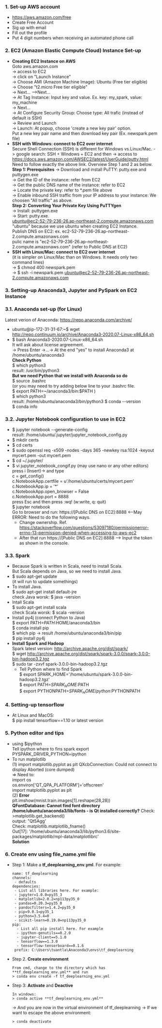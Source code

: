 ### 1. Set-up AWS account
- https://aws.amazon.com/free
- Create Free Account
- Sig up with email
- Fill out the profile
- Put 4 digit numbers when receiving an automated phone call

### 2. EC2 (Amazon Elastic Compute Cloud) Instance Set-up  
- **Creating EC2 Instance on AWS**  
    Goto aws.amazon.com   
  -> access to EC2  
  -> click on "Launch Instance"    
  -> Choose AMI (Amazon Machine Image): Ubuntu (Free tier eligible)   
  -> Choose "t2.micro Free tier eligible"  
  -> Next... -->Next...  
  -> At Tag Instance: Input key and value. Ex. key: my_spark, value: my_machine   
  -> Next...   
  -> At Configure Security Group: Choose type: All trafic (instead of default is SSH)   
  -> Review and Launch   
  -> Launch: At popup, choose 'create a new key pair' option.   
    Put a new key pair name and then download key pair (Ex. newspark.pem file)    
- **SSH with Windows: connect to EC2 over internet**  
  Secure Shell Connection (SSH) is different for Windows vs.Linux/Mac. 
  -> google search: SSH + Windows + EC2 and then 
  -> access to https://docs.aws.amazon.com/AWSEC2/latest/UserGuide/putty.html   
    Need to follow exactly the above link. Overview Step 1 and 2 as below.   
    **Step 1: Prerequisites**
  -> Download and install PuTTY:  putty.exe and  puttygen.exe  
  -> Get the ID of the instance: refer from EC2   
  -> Get the public DNS name of the instance: refer to EC2   
  -> Locate the private key: refer to *.pem file above   
  -> Enable inbound SSH traffic from your IP address to your instance: We choosen "All traffic" as above.   
  **Step 2: Converting Your Private Key Using PuTTYgen**   
  -> Install: puttygen.exe    
  -> Start: putty.exe.    
     ubuntu@ec2-52-79-236-26.ap-northeast-2.compute.amazonaws.com   
     "ubuntu" because we use ubuntu when creating EC2 Instance.  
     Publish DNS on EC2: ex. ec2-52-79-236-26.ap-northeast-2.compute.amazonaws.com  
     pulic name is "ec2-52-79-236-26.ap-northeast-2.compute.amazonaws.com" (refer to Public DNS at EC2)    
- **SSH with Linux/Mac: connect to EC2 over internet**  
     (it is simpler on Linux/Mac than on Windows. It needs only two command lines)  
  -> $ chmod 400 newspark.pem  
  -> $ ssh -i newspark.pem ubuntu@ec2-52-79-236-26.ap-northeast-2.compute.amazonaws.com
### 3. Setting-up Anaconda3, Jupyter and PySpark on EC2 Instance
### 3.1. Anaconda set-up (for Linux)  
Latest verion of Anaconda: https://repo.anaconda.com/archive/  
- ubuntu@ip-172-31-31-67:~$ wget http://repo.continuum.io/archive/Anaconda3-2020.07-Linux-x86_64.sh  
- $ bash Anaconda3-2020.07-Linux-x86_64.sh  
	It will ask about license argreement.  
	-> Press Enter ->...-> At the end "yes" to install Anaconda3 at /home/ubuntu/anaconda3  
	**Check Python**   
	$ which python3  
	result: /usr/bin/python3  
	**But we need Python that we install with Anaconda so do**  
	$ source .bashrc  
	(or you may need to try adding below line to your .bashrc file.  
	$ export PATH=~/anaconda3/bin:$PATH )  
	$ which python3  
	result: /home/ubuntu/anaconda3/bin/python3
	$ conda --version  
	$ conda info  
### 3.2. Jupyter Notebook configuration to use in EC2
- $ jupyter notebook --generate-config    
  result: /home/ubuntu/.jupyter/jupyter_notebook_config.py
- $ mkdir certs  
- $ cd certs  
- $ sudo openssl req -x509 -nodes -days 365 -newkey rsa:1024 -keyout mycert.pem -out mycert.pem  
- $ cd ~/.jupyter/  
- $ vi jupyter_notebook_congif.py  (may use nano or any other editors)  
  press i  (Insert)-> and type  
  c = get_config()  
  c.NotebookApp.certfile = u'/home/ubuntu/certs/mycert.pem'  
  c.NotebookApp.ip = '*'  
  c.NotebookApp.open_browser = False  
  c.NotebookApp.port = 8888  
  press Esc and then press :wq!  (w:write, q: quit)  
  $ jupyter notebook   
  Go to browser and run: https://[Public DNS on EC2]:8888  <--May ERROR: Need to do the following ways.  
  - Change ownership. Ref. https://stackoverflow.com/questions/53097180/permissionerror-errno-13-permission-denied-when-accessing-to-aws-ec2  
  - After that run  https://[Public DNS on EC2]:8888 --> Input the token as shown in the console.
       
### 3.3. Spark    
- Because Spark is written in Scala, need to install Scala.   
  But Scala depends on Java, so we need to install Java.  
- $ sudo apt-get update  
  (it will run to update somethings)    
- To install Java.  
  $ sudo apt-get install default-jre    
  check Java worsk: $ java -version  
- Intall Scala    
  $ sudo apt-get install scala  
  check Scala worsk: $ scala -version   
- Install py4j (connect Python to Java)    
  $ export PATH=$PATH:$HOME/anaconda3/bin    
  $ conda install pip    
  $ which pip  -> result /home/ubuntu/anaconda3/bin/pip  
  $ pip install py4j    
- **Install Spark and Hadoop**  
  Spark latest version: http://archive.apache.org/dist/spark/  
  $ wget http://archive.apache.org/dist/spark/spark-3.0.0/spark-3.0.0-bin-hadoop3.2.tgz  
  $ sudo tar -zxvf spark-3.0.0-bin-hadoop3.2.tgz  
  - Tell Python where to find Spark  
  $ export SPARK_HOME='/home/ubuntu/spark-3.0.0-bin-hadoop3.2.tgz'  
  $ export PATH=$SPARK_HOME:$PATH  
  $ export PYTHONPATH=$SPARK_HOME/python:$PYTHONPATH     
### 4. Setting-up tensorflow  
- At Linux and MacOS:   
  $ pip install tensorflow==1.10  or latest version
### 5. Python editor and tips  
- using $ipython    
  Tell ipython where to fins spark
  export PYSPARK_DRIVER_PYTHON=ipython
- To run matplotlib  
  (1) import matplotlib.pyplot as plt
  QXcbConnection: Could not connect to display
  Aborted (core dumped)  
  => Need to:    
  import os  
  os.environ['QT_QPA_PLATFORM']='offscreen'  
  import matplotlib.pyplot as plt  
  (2) **Error**  
  plt.imshow(mnist.train.images[1].reshape(28,28))  
  **QFontDatabase: Cannot find font directory /home/ubuntu/anaconda3/lib/fonts - is Qt installed correctly?**
  Check: >matplotlib.get_backend()  
  output: "Qt5Agg'  
  Check: matplotlib.matplotlib_fname()  
   Out[17]: '/home/ubuntu/anaconda3/lib/python3.6/site-packages/matplotlib/mpl-data/matplotlibrc'  
  **Solution**    
### 6. Create env using file_name.yml file    
- Step 1: Make a **tf_deeplearning_env.yml**. For example: 
  ~~~
  name: tf_deeplearning   
  channels:   
   - defaults
  dependencies:
   - List all libraries here. For example:
   - jupyter=1.0.0=py35_3
   - matplotlib=2.0.2=np113py35_0
   - pandas=0.20.3=py35_0
   - pandocfilters=1.4.2=py35_0
   - pip=9.0.1=py35_1
   - python=3.5.4=0
   - scikit-learn=0.19.0=np113py35_0
  pip:
    - List all pip install here. For example
    - ipython-genutils==0.2.0
    - jupyter-client==5.1.0
    - tensorflow==1.3.0
    - tensorflow-tensorboard==0.1.6
   prefix: C:\Users\tuantla\Anaconda3\envs\tf_deeplearning  
  ~~~     
- Step 2. **Create environment**  
  ~~~
  From cmd, change to the directory which has **tf_deeplearning_env.yml** and run
  > conda env create -f tf_deeplearning_env.yml    
  ~~~   
- Step 3: **Activate** and **Deactive** 
  ~~~
  In windows:  
  > conda active **tf_deeplearning_env.yml**
  ~~~    
  -> And you are now in the virtual environment of tf_deeplearning
  -> If we want to escape the above environment:  
  ~~~
  > conda deactivate  
  ~~~ 
